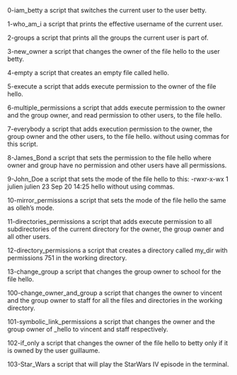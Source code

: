0-iam_betty a script that switches the current user to the user betty.

1-who_am_i a script that prints the effective username of the current user.

2-groups a script that prints all the groups the current user is part of.

3-new_owner a script that changes the owner of the file hello to the user betty.

4-empty a script that creates an empty file called hello.

5-execute a script that adds execute permission to the owner of the file hello.

6-multiple_permissions a script that adds execute permission to the owner and the group owner, and read permission to other users, to the file hello.

7-everybody a script that adds execution permission to the owner, the group owner and the other users, to the file hello. without using commas for this script.

8-James_Bond a script that sets the permission to the file hello where owner and group have no permission and other users have all permissions.

9-John_Doe a script that sets the mode of the file hello to this: -rwxr-x-wx 1 julien julien 23 Sep 20 14:25 hello without using commas.

10-mirror_permissions a script that sets the mode of the file hello the same as olleh’s mode.

11-directories_permissions a script that adds execute permission to all subdirectories of the current directory for the owner, the group owner and all other users.

12-directory_permissions a script that creates a directory called my_dir with permissions 751 in the working directory.

13-change_group a script that changes the group owner to school for the file hello.

100-change_owner_and_group a script that changes the owner to vincent and the group owner to staff for all the files and directories in the working directory.

101-symbolic_link_permissions a script that changes the owner and the group owner of _hello to vincent and staff respectively.

102-if_only a script that changes the owner of the file hello to betty only if it is owned by the user guillaume.

103-Star_Wars a script that will play the StarWars IV episode in the terminal.
